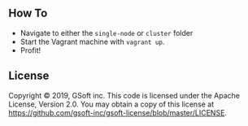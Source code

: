 ## How To

- Navigate to either the `single-node` or `cluster` folder
- Start the Vagrant machine with `vagrant up`.
- Profit!

## License

Copyright © 2019, GSoft inc. This code is licensed under the Apache License, Version 2.0. You may obtain a copy of this license at https://github.com/gsoft-inc/gsoft-license/blob/master/LICENSE.
